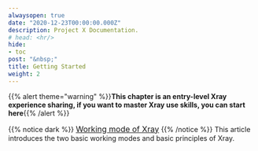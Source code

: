 ```yaml
---
alwaysopen: true
date: "2020-12-23T00:00:00.000Z"
description: Project X Documentation.
# head: <hr/>
hide:
- toc
post: "&nbsp;"
title: Getting Started
weight: 2
---
```

{{% alert theme="warning" %}}**This chapter is an entry-level Xray experience sharing, if you want to master Xray use skills, you can start here**{{% /alert %}}
<br>

{{% notice dark %}}
<font size=3>[Working mode of Xray](./work)</font>
{{% /notice %}}
This article introduces the two basic working modes and basic principles of Xray.
